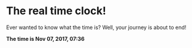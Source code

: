 # The real time clock!

Ever wanted to know what the time is? Well, your journey is about to end!

**The time is Nov 07, 2017, 07:36**